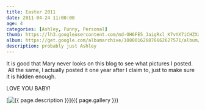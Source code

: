 ```yaml
---
title: Easter 2011
date: 2011-04-24 11:00:00
age: 4
categories: [Ashley, Funny, Personal]
thumb: https://lh3.googleusercontent.com/md-OH6FE5_JaigRxl_K7vYX7iCHZXa-oFK4v14gsqqbRkNI_JiABP3CJ428NGXqb-bWT-agkFUgVFKnUEmGg5UpVWwQR0ISgTRJcmeIi=w293-h220
album: https://get.google.com/albumarchive/108001626876662627571/album/AF1QipO6dqbxNTPEIEPrAqOwqMAsxrnn5o6CVIQ3t244?source=pwa&authKey=CJHSieKj167aUw
description: probably just Ashley
---
```

It is good that Mary never looks on this blog to see what pictures I posted.  All the same, I actually posted it one year after I claim to, just to make sure it is hidden enough.

LOVE YOU BABY!

[<img src="{{ page.thumb }}" alt="{{ page.description }}" class="wyseguys-album"/>]({{ page.gallery }})